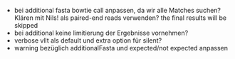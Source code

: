 * bei additional fasta bowtie call anpassen, da wir alle Matches suchen? Klären mit Nils! als paired-end reads verwenden? the final results will be skipped
* bei additional keine limitierung der Ergebnisse vornehmen?
* verbose vllt als default und extra option für silent?
* warning bezüglich additionalFasta und expected/not expected anpassen
